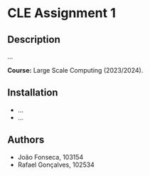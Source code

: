 # CLE Assignment 1

## Description

...

**Course:** Large Scale Computing (2023/2024).

## Installation

- ...
- ...

## Authors

- João Fonseca, 103154
- Rafael Gonçalves, 102534
